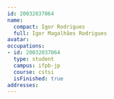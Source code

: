```yaml
---
id: 20032037064
name:
  compact: Igor Rodrigues
  full: Igor Magalhães Rodrigues
avatar:
occupations:
- id: 20032037064
  type: student
  campus: ifpb-jp
  course: cstsi
  isFinished: true
addresses:
---
```

